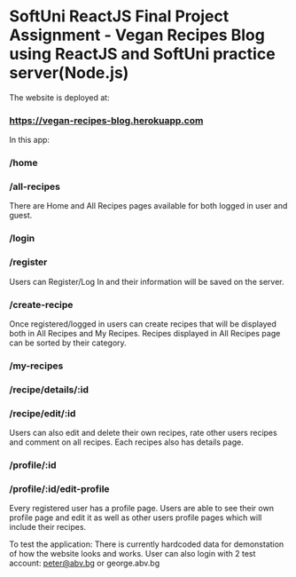 # SoftUni ReactJS Final Project Assignment - Vegan Recipes Blog using ReactJS and SoftUni practice server(Node.js)

The website is deployed at: 
### https://vegan-recipes-blog.herokuapp.com

In this app: 

### /home  
### /all-recipes

There are Home and All Recipes pages available for both logged in user and guest. 

### /login 
### /register
Users can Register/Log In and their information will be saved on the server.

### /create-recipe
Once registered/logged in users can create recipes that will be displayed both in All Recipes and My Recipes.
Recipes displayed in All Recipes page can be sorted by their category.

###  /my-recipes  
### /recipe/details/:id   
### /recipe/edit/:id 
Users can also edit and delete their own recipes, rate other users recipes and comment on all recipes. 
Each recipes also has details page. 

### /profile/:id  
### /profile/:id/edit-profile
Every registered user has a profile page. 
Users are able to see their own profile page and edit it as well as other users profile pages which will include their recipes. 

To test the application: There is currently hardcoded data for demonstation of how the website looks and works. User can also login with 2 test account: peter@abv.bg or george.abv.bg
 
